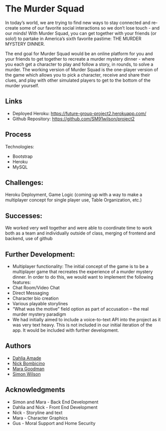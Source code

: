 # The Murder Squad

In today’s world, we are trying to find new ways to stay connected and re-create some of our favorite social interactions so we don’t lose touch - and our minds! With Murder Squad, you can get together with your friends (or solo!) to partake in America’s sixth favorite pastime: THE MURDER MYSTERY DINNER.

The end goal for Murder Squad would be an online platform for you and your friends to get together to recreate a murder mystery dinner - where you each get a character to play and follow a story, in rounds, to solve a murder. The working version of Murder Squad is the one-player version of the game which allows you to pick a character, receive and share their clues, and play with other simulated players to get to the bottom of the murder yourself.

## Links
* Deployed Heroku: https://future-group-project2.herokuapp.com/
* Github Repository: https://github.com/SM91wilson/project2

## Process
Technologies:
* Bootstrap
* Heroku
* MySQL

## Challenges: 
Heroku Deployment, Game Logic (coming up with a way to make a multiplayer concept for single player use, Table Organization, etc.)

## Successes: 
We worked very well together and were able to coordinate time to work both as a team and individually outside of class, merging of frontend and backend, use of github 
 
## Further Development:
* Multiplayer functionality: The initial concept of the game is to be a multiplayer game that recreates the experience of a murder mystery dinner. In order to do this, we would want to implement the following features:
* Chat Room/Video Chat 
* Direct Messaging
* Character bio creation
* Various playable storylines
* “What was the motive” field option as part of accusation – the real murder mystery paradigm
* We had initially aimed to include a voice-to-text API into the project as it was very text heavy. This is not included in our initial iteration of the app. It would be included with further development.

## Authors
* [Dahlia Amade](https://github.com/dahlia15)
* [Nick Bombicino](https://github.com/bombichino)
* [Mara Goodman](https://github.com/maragoodman)
* [Simon Wilson](https://github.com/SM91wilson)

## Acknowledgments
* Simon and Mara - Back End Development
* Dahlia and Nick - Front End Development
* Nick - Storyline and text
* Mara - Character Graphics
* Gus - Moral Support and Home Security
